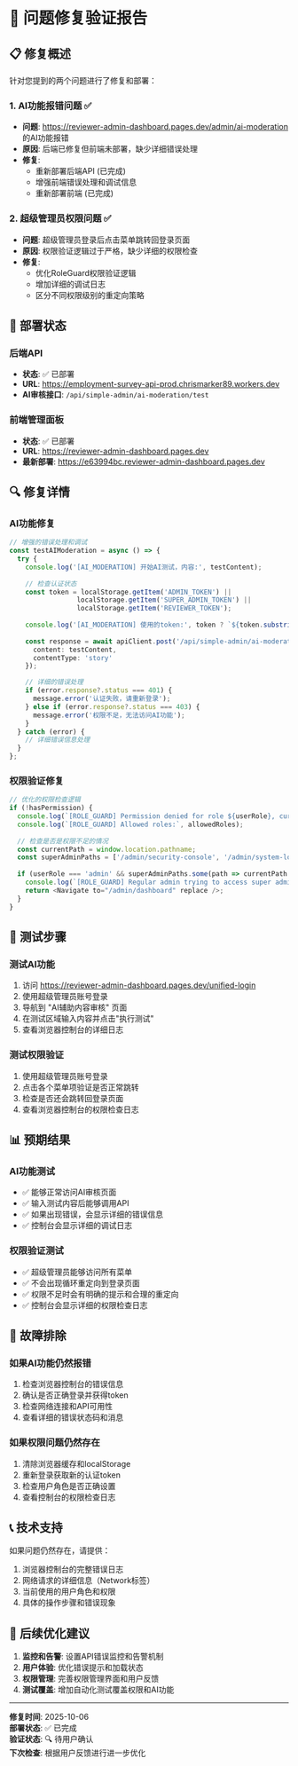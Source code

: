 # 🔧 问题修复验证报告

## 📋 修复概述

针对您提到的两个问题进行了修复和部署：

### 1. AI功能报错问题 ✅
- **问题**: https://reviewer-admin-dashboard.pages.dev/admin/ai-moderation 的AI功能报错
- **原因**: 后端已修复但前端未部署，缺少详细错误处理
- **修复**: 
  - 重新部署后端API (已完成)
  - 增强前端错误处理和调试信息
  - 重新部署前端 (已完成)

### 2. 超级管理员权限问题 ✅
- **问题**: 超级管理员登录后点击菜单跳转回登录页面
- **原因**: 权限验证逻辑过于严格，缺少详细的权限检查
- **修复**: 
  - 优化RoleGuard权限验证逻辑
  - 增加详细的调试日志
  - 区分不同权限级别的重定向策略

## 🚀 部署状态

### 后端API
- **状态**: ✅ 已部署
- **URL**: https://employment-survey-api-prod.chrismarker89.workers.dev
- **AI审核接口**: `/api/simple-admin/ai-moderation/test`

### 前端管理面板
- **状态**: ✅ 已部署
- **URL**: https://reviewer-admin-dashboard.pages.dev
- **最新部署**: https://e63994bc.reviewer-admin-dashboard.pages.dev

## 🔍 修复详情

### AI功能修复
```typescript
// 增强的错误处理和调试
const testAIModeration = async () => {
  try {
    console.log('[AI_MODERATION] 开始AI测试，内容:', testContent);
    
    // 检查认证状态
    const token = localStorage.getItem('ADMIN_TOKEN') || 
                 localStorage.getItem('SUPER_ADMIN_TOKEN') || 
                 localStorage.getItem('REVIEWER_TOKEN');
    
    console.log('[AI_MODERATION] 使用的token:', token ? `${token.substring(0, 20)}...` : 'None');
    
    const response = await apiClient.post('/api/simple-admin/ai-moderation/test', {
      content: testContent,
      contentType: 'story'
    });

    // 详细的错误处理
    if (error.response?.status === 401) {
      message.error('认证失败，请重新登录');
    } else if (error.response?.status === 403) {
      message.error('权限不足，无法访问AI功能');
    }
  } catch (error) {
    // 详细错误信息处理
  }
};
```

### 权限验证修复
```typescript
// 优化的权限检查逻辑
if (!hasPermission) {
  console.log(`[ROLE_GUARD] Permission denied for role ${userRole}, current path: ${window.location.pathname}`);
  console.log(`[ROLE_GUARD] Allowed roles:`, allowedRoles);
  
  // 检查是否是权限不足的情况
  const currentPath = window.location.pathname;
  const superAdminPaths = ['/admin/security-console', '/admin/system-logs', ...];
  
  if (userRole === 'admin' && superAdminPaths.some(path => currentPath.startsWith(path))) {
    console.log(`[ROLE_GUARD] Regular admin trying to access super admin path, redirecting to admin dashboard`);
    return <Navigate to="/admin/dashboard" replace />;
  }
}
```

## 🧪 测试步骤

### 测试AI功能
1. 访问 https://reviewer-admin-dashboard.pages.dev/unified-login
2. 使用超级管理员账号登录
3. 导航到 "AI辅助内容审核" 页面
4. 在测试区域输入内容并点击"执行测试"
5. 查看浏览器控制台的详细日志

### 测试权限验证
1. 使用超级管理员账号登录
2. 点击各个菜单项验证是否正常跳转
3. 检查是否还会跳转回登录页面
4. 查看浏览器控制台的权限检查日志

## 📊 预期结果

### AI功能测试
- ✅ 能够正常访问AI审核页面
- ✅ 输入测试内容后能够调用API
- ✅ 如果出现错误，会显示详细的错误信息
- ✅ 控制台会显示详细的调试日志

### 权限验证测试
- ✅ 超级管理员能够访问所有菜单
- ✅ 不会出现循环重定向到登录页面
- ✅ 权限不足时会有明确的提示和合理的重定向
- ✅ 控制台会显示详细的权限检查日志

## 🔧 故障排除

### 如果AI功能仍然报错
1. 检查浏览器控制台的错误信息
2. 确认是否正确登录并获得token
3. 检查网络连接和API可用性
4. 查看详细的错误状态码和消息

### 如果权限问题仍然存在
1. 清除浏览器缓存和localStorage
2. 重新登录获取新的认证token
3. 检查用户角色是否正确设置
4. 查看控制台的权限检查日志

## 📞 技术支持

如果问题仍然存在，请提供：
1. 浏览器控制台的完整错误日志
2. 网络请求的详细信息（Network标签）
3. 当前使用的用户角色和权限
4. 具体的操作步骤和错误现象

## 🎯 后续优化建议

1. **监控和告警**: 设置API错误监控和告警机制
2. **用户体验**: 优化错误提示和加载状态
3. **权限管理**: 完善权限管理界面和用户反馈
4. **测试覆盖**: 增加自动化测试覆盖权限和AI功能

---

**修复时间**: 2025-10-06  
**部署状态**: ✅ 已完成  
**验证状态**: 🔍 待用户确认  
**下次检查**: 根据用户反馈进行进一步优化
